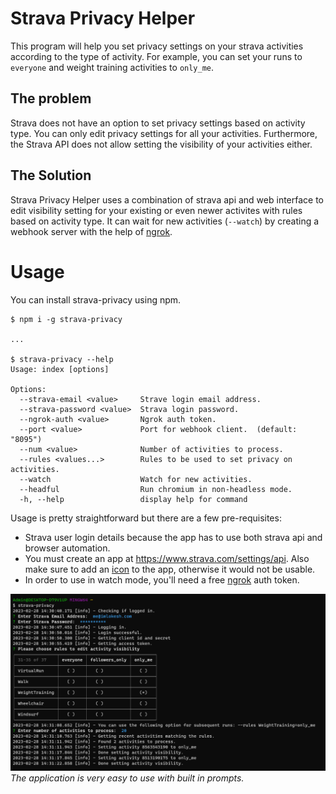 # Strava Privacy Helper

This program will help you set privacy settings on your strava activities according to the type of activity. For example, you can set your runs to `everyone` and weight training activities to `only_me`. 

## The problem 

Strava does not have an option to set privacy settings based on activity type. You can only edit privacy settings for all your activities. Furthermore, the Strava API does not allow setting the visibility of your activities either. 

## The Solution

Strava Privacy Helper uses a combination of strava api and web interface to edit visibility setting for your existing or even newer activites with rules based on activity type. It can wait for new activities (`--watch`) by creating a webhook server with the help of [ngrok](https://ngrok.com/). 

# Usage

You can install strava-privacy using npm. 

```
$ npm i -g strava-privacy

...

$ strava-privacy --help
Usage: index [options]

Options:
  --strava-email <value>     Strave login email address.
  --strava-password <value>  Strava login password.
  --ngrok-auth <value>       Ngrok auth token.
  --port <value>             Port for webhook client.  (default: "8095")
  --num <value>              Number of activities to process.
  --rules <values...>        Rules to be used to set privacy on activities.
  --watch                    Watch for new activities.
  --headful                  Run chromium in non-headless mode.
  -h, --help                 display help for command
```

Usage is pretty straightforward but there are a few pre-requisites:
- Strava user login details because the app has to use both strava api and browser automation.
- You must create an app at https://www.strava.com/settings/api. Also make sure to add an [icon](https://www.iconarchive.com/) to the app, otherwise it would not be usable. 
- In order to use in watch mode, you'll need a free [ngrok](https://ngrok.com/) auth token. 

![strava-privacy screenshot](/screenshot.png?raw=true "Strava Privacy Helper")
*The application is very easy to use with built in prompts.*